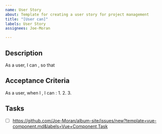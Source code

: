 ```yaml
---
name: User Story
about: Template for creating a user story for project management
title: "[User can]"
labels: User Story
assignees: Joe-Moran

---
```


## Description
As a user, I can , so that

## Acceptance Criteria
As a user, when I , I can :
1. 
2.
3.

## Tasks
- [ ] https://github.com/Joe-Moran/album-site/issues/new?template=vue-component.md&labels=Vue+Component,Task
